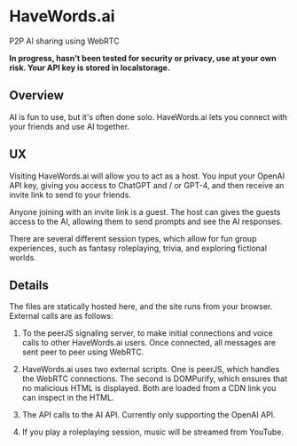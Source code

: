 # HaveWords.ai
P2P AI sharing using WebRTC

**In progress, hasn't been tested for security or privacy, use at your own risk. Your API key is stored in localstorage.**

## Overview

AI is fun to use, but it's often done solo. HaveWords.ai lets you connect with your friends and use AI together.

## UX

Visiting HaveWords.ai will allow you to act as a host. You input your OpenAI API key, giving you access to ChatGPT and / or GPT-4, and then receive an invite link to send to your friends.

Anyone joining with an invite link is a guest. The host can gives the guests access to the AI, allowing them to send prompts and see the AI responses.

There are several different session types, which allow for fun group experiences, such as fantasy roleplaying, trivia, and exploring fictional worlds.

## Details

The files are statically hosted here, and the site runs from your browser. External calls are as follows:

1) To the peerJS signaling server, to make initial connections and voice calls to other HaveWords.ai users. Once connected, all messages are sent peer to peer using WebRTC.

2) HaveWords.ai uses two external scripts. One is peerJS, which handles the WebRTC connections. The second is DOMPurify, which ensures that no malicious HTML is displayed. Both are loaded from a CDN link you can inspect in the HTML.

3) The API calls to the AI API. Currently only supporting the OpenAI API.

4) If you play a roleplaying session, music will be streamed from YouTube.

